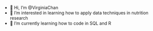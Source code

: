 - 👋 Hi, I’m @VirginiaChan
- 👀 I’m interested in learning how to apply data techniques in nutrition research
- 🌱 I’m currently learning how to code in SQL and R

<!---
VirginiaChan/VirginiaChan is a ✨ special ✨ repository because its `README.md` (this file) appears on your GitHub profile.
You can click the Preview link to take a look at your changes.
--->
